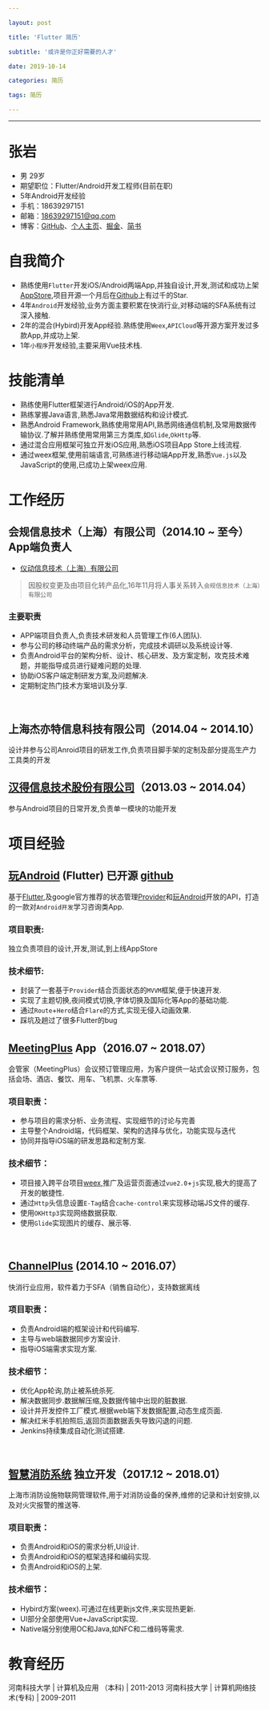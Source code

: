 ```yaml
---

layout: post

title: 'Flutter 简历'

subtitle: '或许是你正好需要的人才'

date: 2019-10-14

categories: 简历

tags: 简历

---
```


---

# 张岩
* 男  29岁
* 期望职位：Flutter/Android开发工程师(目前在职)
* 5年Android开发经验
* 手机：18639297151
* 邮箱：18639297151@qq.com
* 博客：[GitHub](https://github.com/phoenixsky)、[个人主页](http://blog.phoenixsky.cn)、[掘金](https://juejin.im/user/567fe97c60b25aa3dcd4bcc0)、[简书](https://www.jianshu.com/u/145e6297cb26)

# 自我简介
* 熟练使用`Flutter`开发iOS/Android两端App,并独自设计,开发,测试和成功上架[AppStore](https://apps.apple.com/cn/app/id1477299503),项目开源一个月后在[Github](https://github.com/phoenixsky/fun_android_flutter)上有过千的Star.
* 4年`Android`开发经验,业务方面主要积累在快消行业,对移动端的SFA系统有过深入接触.
* 2年的混合(Hybird)开发App经验.熟练使用`Weex`,`APICloud`等开源方案开发过多款App,并成功上架.
* 1年`小程序`开发经验,主要采用Vue技术栈.

# 技能清单
* 熟练使用Flutter框架进行Android/iOS的App开发.
* 熟练掌握Java语言,熟悉Java常用数据结构和设计模式.
* 熟悉Android Framework,熟练使用常用API,熟悉网络通信机制,及常用数据传输协议.了解并熟练使用常用第三方类库,如`Glide`,`OkHttp`等.
* 通过混合应用框架可独立开发iOS应用,熟悉iOS项目App Store上线流程.
* 通过weex框架,使用前端语言,可熟练进行移动端App开发,熟悉`Vue.js`以及JavaScript的使用,已成功上架weex应用.

# 工作经历
## 会规信息技术（上海）有限公司（2014.10 ~ 至今）App端负责人
* [仪动信息技术（上海）有限公司](http://www.meetinglus.cn/)

> 因股权变更及由项目化转产品化,16年11月将人事关系转入`会规信息技术（上海）有限公司`

### 主要职责
  * APP端项目负责人,负责技术研发和人员管理工作(6人团队).
  * 参与公司的移动终端产品的需求分析，完成技术调研以及系统设计等.
  * 负责Android平台的架构分析、设计、核心研发、及方案定制，攻克技术难题，并能指导成员进行疑难问题的处理.
  * 协助iOS客户端定制研发方案,及问题解决.
  * 定期制定热门技术方案培训及分享.
<br/>

## 上海杰亦特信息科技有限公司（2014.04 ~ 2014.10）

  设计并参与公司Anroid项目的研发工作,负责项目脚手架的定制及部分提高生产力工具类的开发

## [汉得信息技术股份有限公司](http://www.hand-china.com/)（2013.03 ~ 2014.04）

  参与Android项目的日常开发,负责单一模块的功能开发

# 项目经验

## [玩Android](https://apps.apple.com/cn/app/id1477299503) (Flutter) 已开源 [github](https://github.com/phoenixsky/fun_android_flutter)

基于[Flutter](https://flutter.dev),及google官方推荐的状态管理[Provider](https://github.com/rrousselGit/provider)和[玩Android](https://wanandroid.com/)开放的API，打造的一款对`Android开发`学习咨询类App.
    
### 项目职责:
独立负责项目的设计,开发,测试,到上线AppStore
### 技术细节:
* 封装了一套基于`Provider`结合页面状态的`MVVM`框架,便于快速开发.
* 实现了主题切换,夜间模式切换,字体切换及国际化等App的基础功能.
* 通过`Route`+`Hero`结合`Flare`的方式,实现无侵入动画效果.
* 踩坑及趟过了很多Flutter的bug

## [MeetingPlus](https://itunes.apple.com/cn/app/meetingplus/id1166489529?mt=8) App（2016.07 ~ 2018.07）

会管家（MeetingPlus）会议预订管理应用，为客户提供一站式会议预订服务，包括会场、酒店、餐饮、用车、飞机票、火车票等.
	
### 项目职责：
* 参与项目的需求分析、业务流程、实现细节的讨论与完善
* 主导整个Android端，代码框架、架构的选择与优化，功能实现与迭代
* 协同并指导iOS端的研发思路和定制方案.
	
### 技术细节：
* 项目接入跨平台项目[weex](http://weex.apache.org/index.html),推广及运营页面通过`vue2.0`+`js`实现,极大的提高了开发的敏捷性.
* 通过`Http`头信息设置`E-Tag`结合`cache-control`来实现移动端JS文件的缓存.
* 使用`OKHttp3`实现网络数据获取.
* 使用`Glide`实现图片的缓存、展示等.
<br/>

## [ChannelPlus](http://www.channelplus.cn/app/downloadPage/mobi) (2014.10 ~ 2016.07）
快消行业应用，软件着力于SFA（销售自动化），支持数据离线
	
### 项目职责：
* 负责Android端的框架设计和代码编写.
* 主导与web端数据同步方案设计.
* 指导iOS端需求实现方案.
	
### 技术细节：
* 优化App轮询,防止被系统杀死.
* 解决数据同步.数据解压缩,及数据传输中出现的脏数据.
* 设计并开发控件工厂模式.根据web端下发数据配置,动态生成页面.
* 解决红米手机拍照后,返回页面数据丢失导致闪退的问题.
* Jenkins持续集成自动化测试搭建.
<br/>

## [智慧消防系统](https://itunes.apple.com/cn/app/fas%E6%99%BA%E6%85%A7%E6%B6%88%E9%98%B2/id1342657762?mt=8) 独立开发（2017.12 ~ 2018.01）

上海市消防设施物联网管理软件,用于对消防设备的保养,维修的记录和计划安排,以及对火灾报警的推送等.
  
### 项目职责：
* 负责Android和iOS的需求分析,UI设计.
* 负责Android和iOS的框架选择和编码实现.
* 负责Android和iOS的上架.
	
### 技术细节：
* Hybird方案(weex).可通过在线更新js文件,来实现热更新.
* UI部分全部使用Vue+JavaScript实现.
* Native端分别使用OC和Java,如NFC和二维码等需求.

# 教育经历
河南科技大学  |  计算机及应用 （本科)  |  2011-2013
河南科技大学  |  计算机网络技术(专科)  |  2009-2011
